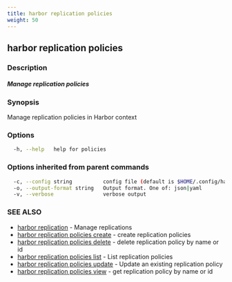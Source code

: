 ```yaml
---
title: harbor replication policies
weight: 50
---
```

## harbor replication policies

### Description

##### Manage replication policies

### Synopsis

Manage replication policies in Harbor context

### Options

```sh
  -h, --help   help for policies
```

### Options inherited from parent commands

```sh
  -c, --config string          config file (default is $HOME/.config/harbor-cli/config.yaml)
  -o, --output-format string   Output format. One of: json|yaml
  -v, --verbose                verbose output
```

### SEE ALSO

* [harbor replication](harbor-replication.md)	 - Manage replications
* [harbor replication policies create](harbor-replication-policies-create.md)	 - create replication policies
* [harbor replication policies delete](harbor-replication-policies-delete.md)	 - delete replication policy by name or id
* [harbor replication policies list](harbor-replication-policies-list.md)	 - List replication policies
* [harbor replication policies update](harbor-replication-policies-update.md)	 - Update an existing replication policy
* [harbor replication policies view](harbor-replication-policies-view.md)	 - get replication policy by name or id

